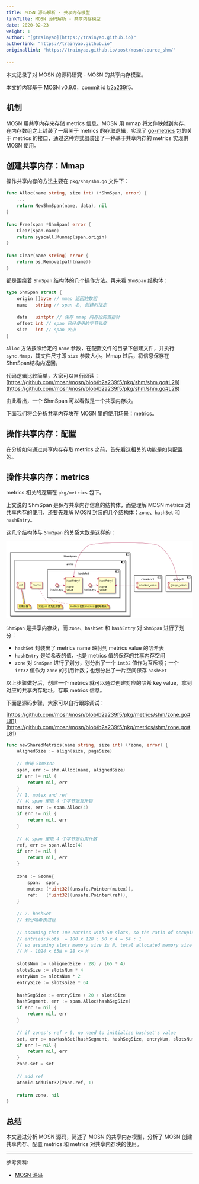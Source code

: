 ```yaml
---
title: MOSN 源码解析 - 共享内存模型
linkTitle: MOSN 源码解析 - 共享内存模型
date: 2020-02-23
weight: 1
author: "[@trainyao](https://trainyao.github.io)"
authorlink: "https://trainyao.github.io"
originallink: "https://trainyao.github.io/post/mosn/source_shm/"

---
```


本文记录了对 MOSN 的源码研究 - MOSN 的共享内存模型。

本文的内容基于 MOSN v0.9.0，commit id [b2a239f5](https://github.com/mosn/mosn/tree/b2a239f5)。

## 机制

MOSN 用共享内存来存储 metrics 信息。MOSN 用 mmap 将文件映射到内存，在内存数组之上封装了一层关于 metrics 的存取逻辑，实现了 [go-metrics](https://github.com/rcrowley/go-metrics) 
包的关于 metrics 的接口，通过这种方式组装出了一种基于共享内存的 metrics 实现供 MOSN 使用。

## 创建共享内存：Mmap

操作共享内存的方法主要在 `pkg/shm/shm.go` 文件下：

```go
func Alloc(name string, size int) (*ShmSpan, error) {
	...
	return NewShmSpan(name, data), nil
}

func Free(span *ShmSpan) error {
	Clear(span.name)
	return syscall.Munmap(span.origin)
}

func Clear(name string) error {
	return os.Remove(path(name))
}
```

都是围绕着 `ShmSpan` 结构体的几个操作方法。再来看 `ShmSpan` 结构体：

```go
type ShmSpan struct {
	origin []byte // mmap 返回的数组
	name   string // span 名, 创建时指定

	data   uintptr // 保存 mmap 内存段的首指针
	offset int // span 已经使用的字节长度
	size   int // span 大小
}
```

`Alloc` 方法按照给定的 `name` 参数，在配置文件的目录下创建文件，并执行 `sync.Mmap`，其文件尺寸即 `size` 参数大小。Mmap 过后，将信息保存在 ShmSpan结构内返回。

代码逻辑比较简单，大家可以自行阅读：[https://github.com/mosn/mosn/blob/b2a239f5/pkg/shm/shm.go#L28](https://github.com/mosn/mosn/blob/b2a239f5/pkg/shm/shm.go#L28)

由此看出，一个 ShmSpan 可以看做是一个共享内存块。

下面我们将会分析共享内存块在 MOSN 里的使用场景：metrics。

## 操作共享内存：配置

在分析如何通过共享内存存取 metrics 之前，首先看这相关的功能是如何配置的。


## 操作共享内存：metrics

metrics 相关的逻辑在 `pkg/metrics` 包下。

上文说的 ShmSpan 是保存共享内存信息的结构体，而要理解 MOSN metrics 对共享内存的使用，还要先理解 MOSN 封装的几个结构体：`zone`、`hashSet` 和 `hashEntry`。

这几个结构体与 `ShmSpan` 的关系大致是这样的：

![](./shm.png)

`ShmSpan` 是共享内存块，而 `zone`、`hashSet` 和 `hashEntry` 对 `ShmSpan` 进行了划分：

- `hashSet` 封装出了 metrics name 映射到 metrics value 的哈希表
- `hashEntry` 是哈希表的值，也是 metrics 值的保存的共享内存空间
- `zone` 对 `ShmSpan` 进行了划分，划分出了一个 `int32` 值作为互斥锁；一个 `int32` 值作为 `zone` 的引用计数；也划分出了一片空间保存 `hashSet`

以上步骤做好后，创建一个 metrics 就可以通过创建对应的哈希 key value，拿到对应的共享内存地址，存取 metrics 信息。

下面是源码步骤，大家可以自行跟踪调试：

[https://github.com/mosn/mosn/blob/b2a239f5/pkg/metrics/shm/zone.go#L81](https://github.com/mosn/mosn/blob/b2a239f5/pkg/metrics/shm/zone.go#L81)

```go
func newSharedMetrics(name string, size int) (*zone, error) {
	alignedSize := align(size, pageSize)

    // 申请 ShmSpan
	span, err := shm.Alloc(name, alignedSize)
	if err != nil {
		return nil, err
	}
	// 1. mutex and ref
	// 从 span 里取 4 个字节做互斥锁
	mutex, err := span.Alloc(4)
	if err != nil {
		return nil, err
	}

    // 从 span 里取 4 个字节做引用计数
	ref, err := span.Alloc(4)
	if err != nil {
		return nil, err
	}

	zone := &zone{
		span:  span,
		mutex: (*uint32)(unsafe.Pointer(mutex)),
		ref:   (*uint32)(unsafe.Pointer(ref)),
	}

	// 2. hashSet
	// 划分哈希表过程

	// assuming that 100 entries with 50 slots, so the ratio of occupied memory is
	// entries:slots  = 100 x 128 : 50 x 4 = 64 : 1
	// so assuming slots memory size is N, total allocated memory size is M, then we have:
	// M - 1024 < 65N + 28 <= M

	slotsNum := (alignedSize - 28) / (65 * 4)
	slotsSize := slotsNum * 4
	entryNum := slotsNum * 2
	entrySize := slotsSize * 64
	
	hashSegSize := entrySize + 20 + slotsSize
	hashSegment, err := span.Alloc(hashSegSize)
	if err != nil {
		return nil, err
	}

	// if zones's ref > 0, no need to initialize hashset's value
	set, err := newHashSet(hashSegment, hashSegSize, entryNum, slotsNum, atomic.LoadUint32(zone.ref) == 0)
	if err != nil {
		return nil, err
	}
	zone.set = set

	// add ref
	atomic.AddUint32(zone.ref, 1)

	return zone, nil
}

```




## 总结

本文通过分析 MOSN 源码，简述了 MOSN 的共享内存模型，分析了 MOSN 创建共享内存、配置 metrics 和 metrics 对共享内存块的使用。

---

参考资料:

- [MOSN 源码](https://github.com/mosn/mosn)
